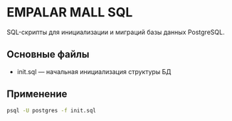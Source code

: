 # EMPALAR MALL SQL

SQL-скрипты для инициализации и миграций базы данных PostgreSQL.

## Основные файлы
- init.sql — начальная инициализация структуры БД

## Применение

```bash
psql -U postgres -f init.sql
```
